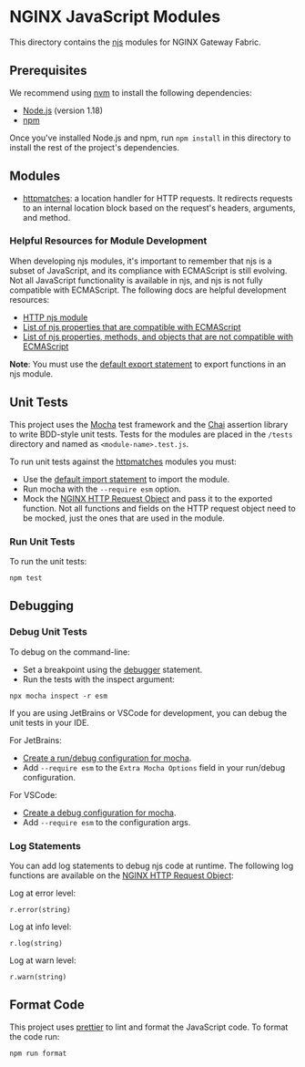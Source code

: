 # NGINX JavaScript Modules

This directory contains the [njs](http://nginx.org/en/docs/njs/) modules for NGINX Gateway Fabric.

## Prerequisites

We recommend using [nvm](https://github.com/nvm-sh/nvm/blob/master/README.md) to install the following dependencies:

- [Node.js](https://nodejs.org/en/) (version 1.18)
- [npm](https://docs.npmjs.com/)

Once you've installed Node.js and npm, run `npm install` in this directory to install the rest of the project's
dependencies.

## Modules

- [httpmatches](./src/httpmatches.js): a location handler for HTTP requests. It redirects requests to an internal
  location block based on the request's headers, arguments, and method.

### Helpful Resources for Module Development

When developing njs modules, it's important to remember that njs is a subset of JavaScript, and its compliance with
ECMAScript is still evolving. Not all JavaScript functionality is available in njs, and njs is not fully compatible with
ECMAScript. The following docs are helpful development resources:

- [HTTP njs module](https://nginx.org/en/docs/http/ngx_http_js_module.html)
- [List of njs properties that are compatible with ECMAScript](http://nginx.org/en/docs/njs/compatibility.html)
- [List of njs properties, methods, and objects that are not compatible with ECMAScript](http://nginx.org/en/docs/njs/reference.html)

**Note**: You must use
the [default export statement](https://developer.mozilla.org/en-US/docs/web/javascript/reference/statements/export) to
export functions in an njs module.

## Unit Tests

This project uses the [Mocha](https://mochajs.org/) test framework and the [Chai](https://www.chaijs.com/) assertion
library to write BDD-style unit tests. Tests for the modules are placed in the `/tests` directory and named
as `<module-name>.test.js`.

To run unit tests against the [httpmatches](./src/httpmatches.js) modules you must:

- Use
  the [default import statement](https://developer.mozilla.org/en-US/docs/Web/JavaScript/Reference/Statements/import#importing_defaults)
  to import the module.
- Run mocha with the `--require esm` option.
- Mock the [NGINX HTTP Request Object](http://nginx.org/en/docs/njs/reference.html#http) and pass it to the exported
  function. Not all functions and fields on the HTTP request object need to be mocked, just the ones that are used in
  the module.

### Run Unit Tests

To run the unit tests:

```shell
npm test
```

## Debugging

### Debug Unit Tests

To debug on the command-line:

- Set a breakpoint using
  the [debugger](https://developer.mozilla.org/en-US/docs/Web/JavaScript/Reference/Statements/debugger) statement.
- Run the tests with the inspect argument:

```shell
npx mocha inspect -r esm
```

If you are using JetBrains or VSCode for development, you can debug the unit tests in your IDE.

For JetBrains:

- [Create a run/debug configuration for mocha](https://www.jetbrains.com/help/idea/run-debug-configuration-mocha.html).
- Add `--require esm` to the `Extra Mocha Options` field in your run/debug configuration.

For VSCode:

- [Create a debug configuration for mocha](https://dev.to/wakeupmh/debugging-mocha-tests-in-vscode-468a).
- Add `--require esm` to the configuration args.

### Log Statements

You can add log statements to debug njs code at runtime. The following log functions are available on
the [NGINX HTTP Request Object](http://nginx.org/en/docs/njs/reference.html#http):

Log at error level:

```shell
r.error(string)
```

Log at info level:

```shell
r.log(string)
```

Log at warn level:

```shell
r.warn(string)
```

## Format Code

This project uses [prettier](https://prettier.io/) to lint and format the JavaScript code. To format the code run:

```shell
npm run format
```
